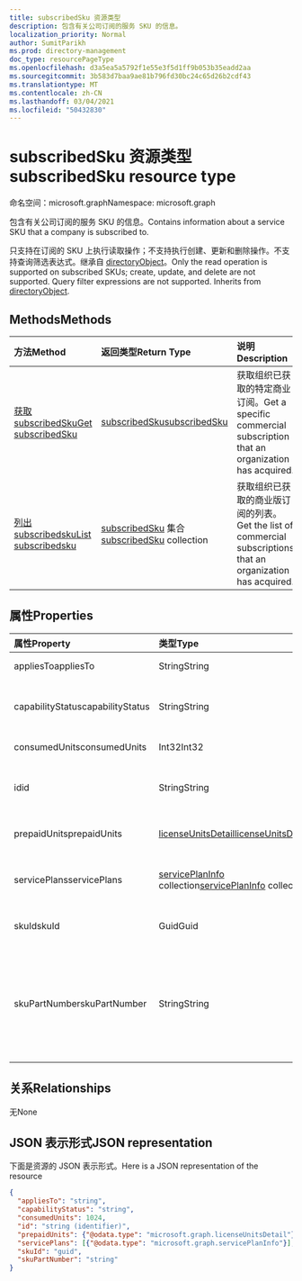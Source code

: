 ```yaml
---
title: subscribedSku 资源类型
description: 包含有关公司订阅的服务 SKU 的信息。
localization_priority: Normal
author: SumitParikh
ms.prod: directory-management
doc_type: resourcePageType
ms.openlocfilehash: d3a5ea5a5792f1e55e3f5d1ff9b053b35eadd2aa
ms.sourcegitcommit: 3b583d7baa9ae81b796fd30bc24c65d26b2cdf43
ms.translationtype: MT
ms.contentlocale: zh-CN
ms.lasthandoff: 03/04/2021
ms.locfileid: "50432830"
---
```

# <a name="subscribedsku-resource-type"></a><span data-ttu-id="cfd8d-103">subscribedSku 资源类型</span><span class="sxs-lookup"><span data-stu-id="cfd8d-103">subscribedSku resource type</span></span>

<span data-ttu-id="cfd8d-104">命名空间：microsoft.graph</span><span class="sxs-lookup"><span data-stu-id="cfd8d-104">Namespace: microsoft.graph</span></span>

<span data-ttu-id="cfd8d-105">包含有关公司订阅的服务 SKU 的信息。</span><span class="sxs-lookup"><span data-stu-id="cfd8d-105">Contains information about a service SKU that a company is subscribed to.</span></span>

<span data-ttu-id="cfd8d-p101">只支持在订阅的 SKU 上执行读取操作；不支持执行创建、更新和删除操作。不支持查询筛选表达式。继承自 [directoryObject](directoryobject.md)。</span><span class="sxs-lookup"><span data-stu-id="cfd8d-p101">Only the read operation is supported on subscribed SKUs; create, update, and delete are not supported. Query filter expressions are not supported. Inherits from [directoryObject](directoryobject.md).</span></span>

## <a name="methods"></a><span data-ttu-id="cfd8d-109">Methods</span><span class="sxs-lookup"><span data-stu-id="cfd8d-109">Methods</span></span>
| <span data-ttu-id="cfd8d-110">方法</span><span class="sxs-lookup"><span data-stu-id="cfd8d-110">Method</span></span>           | <span data-ttu-id="cfd8d-111">返回类型</span><span class="sxs-lookup"><span data-stu-id="cfd8d-111">Return Type</span></span>    |<span data-ttu-id="cfd8d-112">说明</span><span class="sxs-lookup"><span data-stu-id="cfd8d-112">Description</span></span>|
|:---------------|:--------|:----------|
|[<span data-ttu-id="cfd8d-113">获取 subscribedSku</span><span class="sxs-lookup"><span data-stu-id="cfd8d-113">Get subscribedSku</span></span>](../api/subscribedsku-get.md) | [<span data-ttu-id="cfd8d-114">subscribedSku</span><span class="sxs-lookup"><span data-stu-id="cfd8d-114">subscribedSku</span></span>](subscribedsku.md) |<span data-ttu-id="cfd8d-115">获取组织已获取的特定商业订阅。</span><span class="sxs-lookup"><span data-stu-id="cfd8d-115">Get a specific commercial subscription that an organization has acquired.</span></span>|
|[<span data-ttu-id="cfd8d-116">列出 subscribedsku</span><span class="sxs-lookup"><span data-stu-id="cfd8d-116">List subscribedsku</span></span>](../api/subscribedsku-list.md) | <span data-ttu-id="cfd8d-117">[subscribedSku](subscribedsku.md) 集合</span><span class="sxs-lookup"><span data-stu-id="cfd8d-117">[subscribedSku](subscribedsku.md) collection</span></span> |<span data-ttu-id="cfd8d-118">获取组织已获取的商业版订阅的列表。</span><span class="sxs-lookup"><span data-stu-id="cfd8d-118">Get the list of commercial subscriptions that an organization has acquired.</span></span>|

## <a name="properties"></a><span data-ttu-id="cfd8d-119">属性</span><span class="sxs-lookup"><span data-stu-id="cfd8d-119">Properties</span></span>
| <span data-ttu-id="cfd8d-120">属性</span><span class="sxs-lookup"><span data-stu-id="cfd8d-120">Property</span></span>     | <span data-ttu-id="cfd8d-121">类型</span><span class="sxs-lookup"><span data-stu-id="cfd8d-121">Type</span></span>   |<span data-ttu-id="cfd8d-122">说明</span><span class="sxs-lookup"><span data-stu-id="cfd8d-122">Description</span></span>|
|:---------------|:--------|:----------|
|<span data-ttu-id="cfd8d-123">appliesTo</span><span class="sxs-lookup"><span data-stu-id="cfd8d-123">appliesTo</span></span>|<span data-ttu-id="cfd8d-124">String</span><span class="sxs-lookup"><span data-stu-id="cfd8d-124">String</span></span>| <span data-ttu-id="cfd8d-125">例如，“用户”或“公司”。</span><span class="sxs-lookup"><span data-stu-id="cfd8d-125">For example, "User" or "Company".</span></span> |
|<span data-ttu-id="cfd8d-126">capabilityStatus</span><span class="sxs-lookup"><span data-stu-id="cfd8d-126">capabilityStatus</span></span>|<span data-ttu-id="cfd8d-127">String</span><span class="sxs-lookup"><span data-stu-id="cfd8d-127">String</span></span>|  <span data-ttu-id="cfd8d-128">可取值为：`Enabled`、`Warning`、`Suspended`、`Deleted`、`LockedOut`。</span><span class="sxs-lookup"><span data-stu-id="cfd8d-128">Possible values are: `Enabled`, `Warning`, `Suspended`, `Deleted`, `LockedOut`.</span></span> |
|<span data-ttu-id="cfd8d-129">consumedUnits</span><span class="sxs-lookup"><span data-stu-id="cfd8d-129">consumedUnits</span></span>|<span data-ttu-id="cfd8d-130">Int32</span><span class="sxs-lookup"><span data-stu-id="cfd8d-130">Int32</span></span>| <span data-ttu-id="cfd8d-131">已分配的许可证数量。</span><span class="sxs-lookup"><span data-stu-id="cfd8d-131">The number of licenses that have been assigned.</span></span> |
|<span data-ttu-id="cfd8d-132">id</span><span class="sxs-lookup"><span data-stu-id="cfd8d-132">id</span></span>|<span data-ttu-id="cfd8d-133">String</span><span class="sxs-lookup"><span data-stu-id="cfd8d-133">String</span></span>| <span data-ttu-id="cfd8d-134">订阅的 sku 对象的唯一标识符。</span><span class="sxs-lookup"><span data-stu-id="cfd8d-134">The unique identifier for the subscribed sku object.</span></span> <span data-ttu-id="cfd8d-135">键，不可为 null。</span><span class="sxs-lookup"><span data-stu-id="cfd8d-135">Key, not nullable.</span></span> |
|<span data-ttu-id="cfd8d-136">prepaidUnits</span><span class="sxs-lookup"><span data-stu-id="cfd8d-136">prepaidUnits</span></span>|[<span data-ttu-id="cfd8d-137">licenseUnitsDetail</span><span class="sxs-lookup"><span data-stu-id="cfd8d-137">licenseUnitsDetail</span></span>](licenseunitsdetail.md)| <span data-ttu-id="cfd8d-138">有关预付许可证的数量和状态的信息。</span><span class="sxs-lookup"><span data-stu-id="cfd8d-138">Information about the number and status of prepaid licenses.</span></span> |
|<span data-ttu-id="cfd8d-139">servicePlans</span><span class="sxs-lookup"><span data-stu-id="cfd8d-139">servicePlans</span></span>|<span data-ttu-id="cfd8d-140">[servicePlanInfo](serviceplaninfo.md) collection</span><span class="sxs-lookup"><span data-stu-id="cfd8d-140">[servicePlanInfo](serviceplaninfo.md) collection</span></span>| <span data-ttu-id="cfd8d-141">有关 SKU 可用服务计划的信息。</span><span class="sxs-lookup"><span data-stu-id="cfd8d-141">Information about the service plans that are available with the SKU.</span></span> <span data-ttu-id="cfd8d-142">不可为 null</span><span class="sxs-lookup"><span data-stu-id="cfd8d-142">Not nullable</span></span> |
|<span data-ttu-id="cfd8d-143">skuId</span><span class="sxs-lookup"><span data-stu-id="cfd8d-143">skuId</span></span>|<span data-ttu-id="cfd8d-144">Guid</span><span class="sxs-lookup"><span data-stu-id="cfd8d-144">Guid</span></span>| <span data-ttu-id="cfd8d-145">服务 SKU 的唯一标识符 (GUID)。</span><span class="sxs-lookup"><span data-stu-id="cfd8d-145">The unique identifier (GUID) for the service SKU.</span></span> |
|<span data-ttu-id="cfd8d-146">skuPartNumber</span><span class="sxs-lookup"><span data-stu-id="cfd8d-146">skuPartNumber</span></span>|<span data-ttu-id="cfd8d-147">String</span><span class="sxs-lookup"><span data-stu-id="cfd8d-147">String</span></span>| <span data-ttu-id="cfd8d-148">SKU 商品编号；例如：“AAD_PREMIUM”或“RMSBASIC”。</span><span class="sxs-lookup"><span data-stu-id="cfd8d-148">The SKU part number; for example: "AAD_PREMIUM" or "RMSBASIC".</span></span> <span data-ttu-id="cfd8d-149">若要获取组织已获取的商业订阅的列表，请参阅[List subscribedSkus。](../api/subscribedsku-list.md)</span><span class="sxs-lookup"><span data-stu-id="cfd8d-149">To get a list of commercial subscriptions that an organization has acquired, see [List subscribedSkus](../api/subscribedsku-list.md).</span></span>|

## <a name="relationships"></a><span data-ttu-id="cfd8d-150">关系</span><span class="sxs-lookup"><span data-stu-id="cfd8d-150">Relationships</span></span>
<span data-ttu-id="cfd8d-151">无</span><span class="sxs-lookup"><span data-stu-id="cfd8d-151">None</span></span>

## <a name="json-representation"></a><span data-ttu-id="cfd8d-152">JSON 表示形式</span><span class="sxs-lookup"><span data-stu-id="cfd8d-152">JSON representation</span></span>

<span data-ttu-id="cfd8d-153">下面是资源的 JSON 表示形式。</span><span class="sxs-lookup"><span data-stu-id="cfd8d-153">Here is a JSON representation of the resource</span></span>

<!--{
  "blockType": "resource",
  "optionalProperties": [],
  "keyProperty": "id",
  "baseType": "microsoft.graph.entity",
  "@odata.type": "microsoft.graph.subscribedSku",
  "@odata.annotations": [
    {
      "capabilities": {
        "skippable": false,
        "toppable": false,
        "countable": false,
        "expandable": false,
        "filterable": false,
        "referenceable": false,
        "selectable": false
      }
    }
  ]
}-->

```json
{
  "appliesTo": "string",
  "capabilityStatus": "string",
  "consumedUnits": 1024,
  "id": "string (identifier)",
  "prepaidUnits": {"@odata.type": "microsoft.graph.licenseUnitsDetail"},
  "servicePlans": [{"@odata.type": "microsoft.graph.servicePlanInfo"}],
  "skuId": "guid",
  "skuPartNumber": "string"
}

```
<!-- uuid: 8fcb5dbc-d5aa-4681-8e31-b001d5168d79
2015-10-25 14:57:30 UTC -->
<!-- {
  "type": "#page.annotation",
  "description": "subscribedSku resource",
  "keywords": "",
  "section": "documentation",
  "tocPath": ""
}-->

